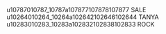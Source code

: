 u10787010787_10787a107877107878107877 SALE
u10264010264_10264a102642102646102644 TANYA
u10283010283_10283a102832102838102833 ROCK
